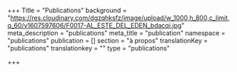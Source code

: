 +++
Title = "Publications"
background = "https://res.cloudinary.com/dgzqhksfz/image/upload/w_1000,h_800,c_limit,q_60/v1607597606/F0017-AL_ESTE_DEL_EDEN_bdacqi.jpg"
meta_description = "publications"
meta_title = "publication"
namespace = "publications"
publication = []
section = "à propos"
translationKey = "publications"
translationkey = ""
type = "publications"

+++
